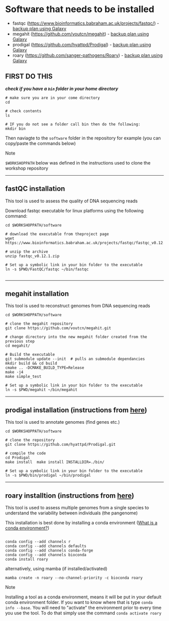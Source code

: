 
# Software that needs to be installed

- fastqc (https://www.bioinformatics.babraham.ac.uk/projects/fastqc/) - [backup plan using Galaxy](https://usegalaxy.eu/?tool_id=toolshed.g2.bx.psu.edu%2Frepos%2Fdevteam%2Ffastqc%2Ffastqc%2F0.74%2Bgalaxy1&version=latest)
- megahit (https://github.com/voutcn/megahit) - [backup plan using Galaxy](https://usegalaxy.eu/?tool_id=toolshed.g2.bx.psu.edu%2Frepos%2Fiuc%2Fmegahit%2Fmegahit%2F1.2.9%2Bgalaxy1&version=latest)
- prodigal (https://github.com/hyattpd/Prodigal) - [backup plan using Galaxy](https://usegalaxy.eu/?tool_id=toolshed.g2.bx.psu.edu%2Frepos%2Fiuc%2Fbakta%2Fbakta%2F1.9.4%2Bgalaxy0&version=latest)
- roary (https://github.com/sanger-pathogens/Roary) - [backup plan using Galaxy](https://github.com/sanger-pathogens/Roary)


## FIRST DO THIS

***check if you have a `bin` folder in your home directory***

```
# make sure you are in your come directory
cd

# check contents
ls

# IF you do not see a folder call bin then do the following:
mkdir bin

```


Then  naviagte to the `software` folder in the repository for example (you can copy/paste the commands below)

> [!NOTE] 
> `$WORKSHOPPATH` below was defined in the instructions used to clone the workshop repository

---

## fastQC installation

This tool is used to assess the quality of DNA sequencing reads

Download fastqc executable for linux platforms using the following command:
```
cd $WORKSHOPPATH/software

# download the executable from theproject page
wget https://www.bioinformatics.babraham.ac.uk/projects/fastqc/fastqc_v0.12.1.zip

# unzip the archive
unzip fastqc_v0.12.1.zip

# Set up a symbolic link in your bin folder to the executable
ln -s $PWD/FastQC/fastqc ~/bin/fastqc


```

---

## megahit installation

This tool is used to reconstruct genomes from DNA sequencing reads

```
cd $WORKSHOPPATH/software

# clone the megahit repository
git clone https://github.com/voutcn/megahit.git

# change directory into the new megahit folder created from the previous step
cd megahit/

# Build the executable
git submodule update --init  # pulls an submodule dependancies
mkdir build && cd build
cmake .. -DCMAKE_BUILD_TYPE=Release
make -j4
make simple_test

# Set up a symbolic link in your bin folder to the executable
ln -s $PWD/megahit ~/bin/megahit

```

---

## prodigal installation (instructions from [here](https://github.com/hyattpd/Prodigal/blob/GoogleImport/README.md))

This tool is used to annotate genomes (find genes etc.)

```
cd $WORKSHOPPATH/software

# clone the repository 
git clone https://github.com/hyattpd/Prodigal.git

# compile the code
cd Prodigal
make install  make install INSTALLDIR=./bin/

# Set up a symbolic link in your bin folder to the executable
ln -s $PWD/bin/prodigal ~/bin/prodigal

```

---

## roary installtion (instructions from [here](https://github.com/sanger-pathogens/Roary?tab=readme-ov-file#installation))

This tool is used to assess multiple genomes from a single species to understand the variability between individuals (the pangenome)


This installation is best done by installing a conda environment ([What is a conda environment?](https://docs.anaconda.com/working-with-conda/environments/))

```

conda config --add channels r
conda config --add channels defaults
conda config --add channels conda-forge
conda config --add channels bioconda
conda install roary

```

alternatively, using mamba (if installed/activated)

```
mamba create -n roary --no-channel-priority -c bioconda roary
```

> [!NOTE]
> Installing a tool as a conda environment, means it will be put in your default conda environment folder. If you want to know where that is type `conda info --base`. 
> You will need to "activate" the environment prior to every time you use the tool. To do that simply use the command `conda activate roary`






